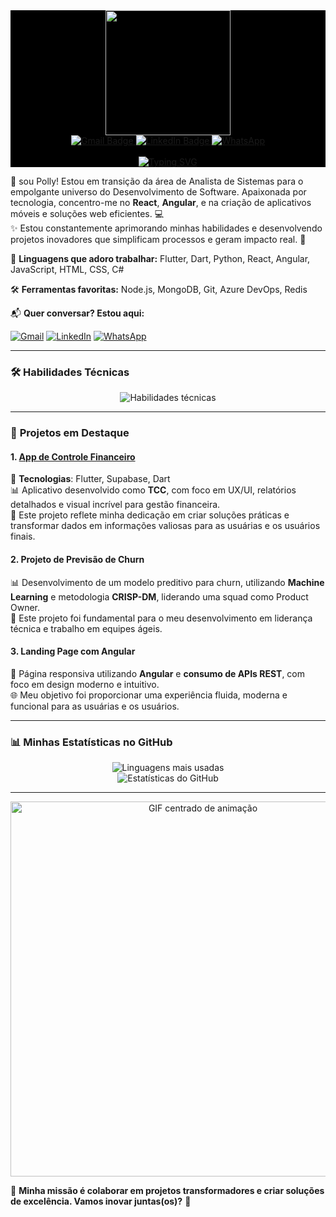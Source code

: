<div id="header" align="center" style="background-color:#000000">
  <img src="https://media.giphy.com/media/NgurY1o4z080Jfoyzw/giphy.gif" width="200" height="200"/>
</div>

<div id="badges" align="center" style="background-color:#000000">
  <a href="mailto:pollyanerodriguesfernandes@gmail.com" target="_blank">
    <img src="https://img.shields.io/badge/Gmail-D14836?style=for-the-badge&logo=gmail&logoColor=white" alt="Gmail Badge"/>
  </a>
  <a href="https://br.linkedin.com/in/pollyrfs" target="_blank">
    <img src="https://img.shields.io/badge/LinkedIn-blue?style=for-the-badge&logo=linkedin&logoColor=white" alt="LinkedIn Badge"/>
  </a>
  <a href="#" title="WhatsApp">
    <img src="https://img.shields.io/badge/-WhatsApp-25d366?style=for-the-badge&labelColor=25d366&logo=whatsapp&logoColor=white" alt="WhatsApp"/>
  </a>
  <br><br>
  <a href="https://git.io/typing-svg">
    <img src="https://readme-typing-svg.demolab.com?font=Fira+Code&size=30&pause=1000&color=F73ADA&multiline=true&width=435&lines=🌟 Bem-vindos(as)! 🚀💼" alt="Typing SVG"/>
  </a>
</div>

<p align="left"> 
  🎉 sou Polly! Estou em transição da área de Analista de Sistemas para o empolgante universo do Desenvolvimento de Software. Apaixonada por tecnologia, concentro-me no <strong>React</strong>, <strong>Angular</strong>, e na criação de aplicativos móveis e soluções web eficientes. 💻
<br>
✨ Estou constantemente aprimorando minhas habilidades e desenvolvendo projetos inovadores que simplificam processos e geram impacto real. 🚀
</p>

<p align="left">
  🦄 <strong>Linguagens que adoro trabalhar:</strong> Flutter, Dart, Python, React, Angular, JavaScript, HTML, CSS, C#
</p>

<p align="left">
  🛠️ <strong>Ferramentas favoritas:</strong> Node.js, MongoDB, Git, Azure DevOps, Redis
</p>

<p align="left">
  📬 <strong>Quer conversar? Estou aqui:</strong>
</p>

<p align="left">
  <a href="mailto:pollyanerodriguesfernandes@gmail.com" title="Gmail">
    <img src="https://img.shields.io/badge/-Gmail-FF0000?style=flat-square&labelColor=FF0000&logo=gmail&logoColor=white" alt="Gmail"/></a>
  <a href="https://br.linkedin.com/in/pollyrfs" title="LinkedIn">
    <img src="https://img.shields.io/badge/-Linkedin-0e76a8?style=flat-square&logo=Linkedin&logoColor=white" alt="LinkedIn"/></a>
  <a href="#" title="WhatsApp">
    <img src="https://img.shields.io/badge/-WhatsApp-25d366?style=flat-square&labelColor=25d366&logo=whatsapp&logoColor=white" alt="WhatsApp"/></a>
</p>

---

### 🛠 **Habilidades Técnicas**

<div align="center">
  <img src="https://skillicons.dev/icons?i=flutter,dart,python,react,angular,js,html,css,nodejs,csharp,mongodb,git,azure,redis" alt="Habilidades técnicas">
</div>

---

### 🚀 **Projetos em Destaque**

#### **1. [App de Controle Financeiro](https://app-paagaah.flutterflow.app/loginCadastro)**  
🔧 **Tecnologias**: Flutter, Supabase, Dart  
📊 Aplicativo desenvolvido como **TCC**, com foco em UX/UI, relatórios detalhados e visual incrível para gestão financeira.  
📌 Este projeto reflete minha dedicação em criar soluções práticas e transformar dados em informações valiosas para as usuárias e os usuários finais.

#### **2. Projeto de Previsão de Churn**  
📊 Desenvolvimento de um modelo preditivo para churn, utilizando **Machine Learning** e metodologia **CRISP-DM**, liderando uma squad como Product Owner.  
🚀 Este projeto foi fundamental para o meu desenvolvimento em liderança técnica e trabalho em equipes ágeis.

#### **3. Landing Page com Angular**  
🎨 Página responsiva utilizando **Angular** e **consumo de APIs REST**, com foco em design moderno e intuitivo.  
🌐 Meu objetivo foi proporcionar uma experiência fluida, moderna e funcional para as usuárias e os usuários.

---

### 📊 **Minhas Estatísticas no GitHub**

<div align="center">
  <img src="https://github-readme-stats.vercel.app/api/top-langs/?username=Polly-Silva&layout=compact&theme=radical" alt="Linguagens mais usadas">
  <br>
  <img src="https://github-readme-stats.vercel.app/api?username=Polly-Silva&show_icons=true&theme=radical" alt="Estatísticas do GitHub">
</div>

---

<div align="center">
  <img src="https://i.redd.it/xqiiu2121ejb1.gif" width="600px" alt="GIF centrado de animação">
</div>

📢 **Minha missão é colaborar em projetos transformadores e criar soluções de excelência. Vamos inovar juntas(os)?** 🚀
